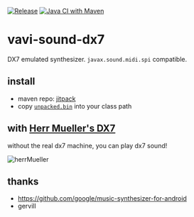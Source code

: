 [![Release](https://jitpack.io/v/umjammer/vavi-sound-dx7.svg)](https://jitpack.io/#umjammer/vavi-sound-dx7) [![Java CI with Maven](https://github.com/umjammer/vavi-sound-dx7/workflows/Java%20CI%20with%20Maven/badge.svg)](https://github.com/umjammer/vavi-sound-dx7/actions)

# vavi-sound-dx7

DX7 emulated synthesizer. `javax.sound.midi.spi` compatible.

## install

 * maven repo: [jitpack](https://jitpack.io/#umjammer/vavi-sound-dx7)
 * copy [`unpacked.bin`](https://github.com/bwhitman/learnfm/blob/f5415157c65b0298dad692e5e332c71644718e28/unpacked.bin) into your class path

## with [Herr Mueller's DX7](http://www.vstforx.de/index.php/disco-news-blog/29-goodies/92-vstforx-presents-herr-mueller-s-dx7)

without the real dx7 machine, you can play dx7 sound!

![herrMueller](https://lh3.googleusercontent.com/pw/ACtC-3erXg2jLuvfN_0EvFXnGhCRSRaf5D75KJZfOtmtUk8NuZGNkLOm87vipTViapFHoixBgOuMFQ4WTKMZAmfaMeU-wLlZol_udw5XMDLNDj_O9i-5Vl7U4mG-O8r0hJijXE7liyY2RjSXLVLAir0dyg2P=w640-h225-no?authuser=0)

## thanks

 * https://github.com/google/music-synthesizer-for-android
 * gervill
